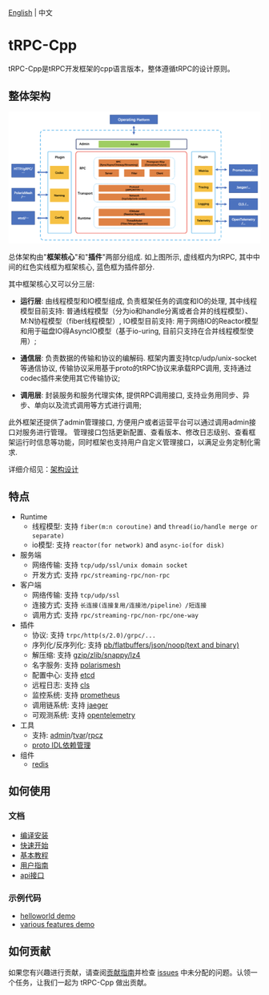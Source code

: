 [English](README.md) | 中文

# tRPC-Cpp

tRPC-Cpp是tRPC开发框架的cpp语言版本，整体遵循tRPC的设计原则。

## 整体架构

![architecture design](docs/images/arch_design.png)

总体架构由"**框架核心**"和"**插件**"两部分组成. 如上图所示, 虚线框内为tRPC, 其中中间的红色实线框为框架核心, 蓝色框为插件部分.

其中框架核心又可以分三层:

- **运行层**: 由线程模型和IO模型组成, 负责框架任务的调度和IO的处理, 其中线程模型目前支持: 普通线程模型（分为io和handle分离或者合并的线程模型）、M:N协程模型（fiber线程模型）, IO模型目前支持: 用于网络IO的Reactor模型和用于磁盘IO得AsyncIO模型（基于io-uring, 目前只支持在合并线程模型使用）;

- **通信层**: 负责数据的传输和协议的编解码. 框架内置支持tcp/udp/unix-socket等通信协议, 传输协议采用基于proto的tRPC协议来承载RPC调用, 支持通过codec插件来使用其它传输协议;

- **调用层**: 封装服务和服务代理实体, 提供RPC调用接口, 支持业务用同步、异步、单向以及流式调用等方式进行调用;

此外框架还提供了admin管理接口, 方便用户或者运营平台可以通过调用admin接口对服务进行管理。 管理接口包括更新配置、查看版本、修改日志级别、查看框架运行时信息等功能，同时框架也支持用户自定义管理接口，以满足业务定制化需求.

详细介绍见：[架构设计](docs/zh/architecture_design.md)

## 特点

* Runtime
  * 线程模型: 支持 `fiber(m:n coroutine)` and `thread(io/handle merge or separate)`
  * io模型: 支持 `reactor(for network)` and `async-io(for disk)`
* 服务端
  * 网络传输: 支持 `tcp/udp/ssl/unix domain socket`
  * 开发方式: 支持 `rpc/streaming-rpc/non-rpc`
* 客户端
  * 网络传输: 支持 `tcp/udp/ssl`
  * 连接方式: 支持 `长连接(连接复用/连接池/pipeline）/短连接`
  * 调用方式: 支持 `rpc/streaming-rpc/non-rpc/one-way`
* 插件
  * 协议: 支持 `trpc/http(s/2.0)/grpc/...`
  * 序列化/反序列化: 支持 [pb/flatbuffers/json/noop(text and binary)](https://github.com/trpc-group/trpc-cpp/blob/main/docs/zh/serialization.md)
  * 解压缩: 支持 [gzip/zlib/snappy/lz4](https://github.com/trpc-group/trpc-cpp/blob/main/docs/zh/compression.md)
  * 名字服务: 支持 [polarismesh](https://github.com/trpc-ecosystem/cpp-naming-polarismesh)
  * 配置中心: 支持 [etcd](https://github.com/trpc-ecosystem/cpp-config-etcd)
  * 远程日志: 支持 [cls](https://github.com/trpc-ecosystem/cpp-logging-cls)
  * 监控系统: 支持 [prometheus](https://github.com/trpc-group/trpc-cpp/blob/main/docs/zh/prometheus_metrics.md)
  * 调用链系统: 支持 [jaeger](https://github.com/trpc-ecosystem/cpp-tracing-jaeger)
  * 可观测系统: 支持 [opentelemetry](https://github.com/trpc-ecosystem/cpp-telemetry-opentelemetry)
* 工具
  * 支持: [admin](https://github.com/trpc-group/trpc-cpp/blob/main/docs/zh/admin_service.md)/[tvar](https://github.com/trpc-group/trpc-cpp/blob/main/docs/zh/tvar.md)/[rpcz](https://github.com/trpc-group/trpc-cpp/blob/main/docs/zh/rpcz.md)
  * [proto IDL依赖管理](https://github.com/trpc-group/trpc-cpp/blob/main/docs/zh/proto_management.md)
* 组件
  * [redis](https://github.com/trpc-group/trpc-cpp/blob/main/docs/zh/redis_client_guide.md)

## 如何使用

### 文档

- [编译安装](docs/zh/setup_env.md)
- [快速开始](docs/zh/quick_start.md)
- [基本教程](docs/zh/basic_tutorial.md)
- [用户指南](docs/README.md)
- [api接口]()

### 示例代码

- [helloworld demo](examples/helloworld)
- [various features demo](examples/features)

## 如何贡献

如果您有兴趣进行贡献，请查阅[贡献指南](CONTRIBUTING.zh_CN.md)并检查 [issues](https://github.com/trpc-group/trpc-cpp/issues) 中未分配的问题。认领一个任务，让我们一起为 tRPC-Cpp 做出贡献。